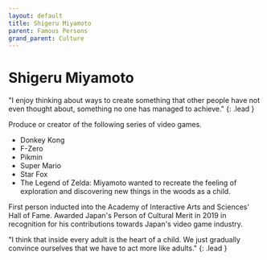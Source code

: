 ```yaml
---
layout: default
title: Shigeru Miyamoto
parent: Famous Persons
grand_parent: Culture
---
```

# Shigeru Miyamoto
"I enjoy thinking about ways to create something that other people have not even thought about, something no one has managed to achieve."
{: .lead }

Produce or creator of the following series of video games.
* Donkey Kong
* F-Zero
* Pikmin
* Super Mario
* Star Fox
* The Legend of Zelda: Miyamoto wanted to recreate the feeling of exploration and discovering new things in the woods as a child.

First person inducted into the Academy of Interactive Arts and Sciences' Hall of Fame. Awarded Japan's Person of Cultural Merit in 2019 in recognition for his contributions towards Japan's video game industry.

"I think that inside every adult is the heart of a child. We just gradually convince ourselves that we have to act more like adults."
{: .lead }
